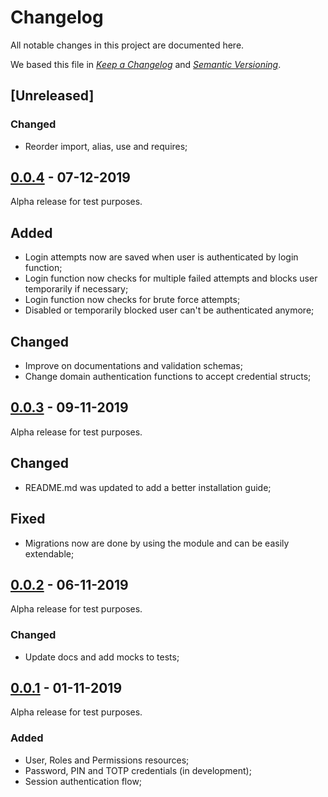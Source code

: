 # Changelog

All notable changes in this project are documented here.

We based this file in [*Keep a Changelog*](https://keepachangelog.com/en/1.0.0/) and [*Semantic Versioning*](https://semver.org/spec/v2.0.0.html).

## [Unreleased]

### Changed

- Reorder import, alias, use and requires;

## [0.0.4] - 07-12-2019

Alpha release for test purposes.

## Added

- Login attempts now are saved when user is authenticated by login function;
- Login function now checks for multiple failed attempts and blocks user temporarily if necessary;
- Login function now checks for brute force attempts;
- Disabled or temporarily blocked user can't be authenticated anymore;

## Changed

- Improve on documentations and validation schemas;
- Change domain authentication functions to accept credential structs;

## [0.0.3] - 09-11-2019

Alpha release for test purposes.

## Changed

- README.md was updated to add a better installation guide;

## Fixed

- Migrations now are done by using the module and can be easily extendable;

## [0.0.2] - 06-11-2019

Alpha release for test purposes.

### Changed

- Update docs and add mocks to tests;

## [0.0.1] - 01-11-2019

Alpha release for test purposes.

### Added

- User, Roles and Permissions resources;
- Password, PIN and TOTP credentials (in development);
- Session authentication flow;

[0.0.1]: https://github.com/dlpco/banking-panda/compare/v0.0.1...v0.0.2
[0.0.2]: https://github.com/dlpco/banking-panda/compare/v0.0.2...v0.0.3
[0.0.3]: https://github.com/dlpco/banking-panda/compare/v0.0.3...v0.0.4
[0.0.4]: https://github.com/dlpco/banking-panda/compare/v0.0.4...HEAD
